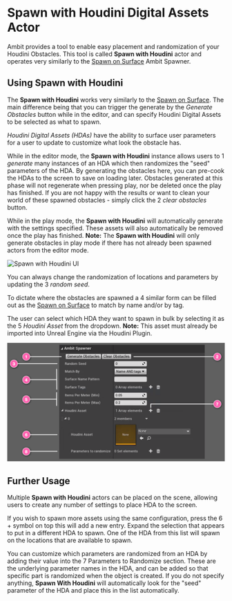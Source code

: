# Spawn with Houdini Digital Assets Actor

Ambit provides a tool to enable easy placement and randomization of your Houdini Obstacles. This tool is called **Spawn with Houdini** actor and operates very similarly to the [Spawn on Surface](/spawn-on-surface/) Ambit Spawner.

## Using Spawn with Houdini

The **Spawn with Houdini** works very similarly to the [Spawn on Surface](/spawn-on-surface/). The main difference being that you can trigger the generate by the *Generate Obstacles* button while in the editor, and can specify Houdini Digital Assets to be selected as what to spawn.

*Houdini Digital Assets (HDAs)* have the ability to surface user parameters for a user to update to customize what look the obstacle has. 

While in the editor mode, the **Spawn with Houdini** instance allows users to <number-badge>1</number-badge> *generate* many instances of an HDA which then randomizes the "seed" parameters of the HDA. By generating the obstacles here, you can pre-cook the HDAs to the screen to save on loading later. Obstacles generated at this phase will not regenerate when pressing play, nor be deleted once the play has finished.
If you are not happy with the results or want to clean your world of these spawned obstacles - simply click the <number-badge>2</number-badge> *clear obstacles* button.

While in the play mode, the **Spawn with Houdini** will automatically generate with the settings specified. These assets will also automatically be removed once the play has finished. 
**Note:** The **Spawn with Houdini** will only generate obstacles in play mode if there has not already been spawned actors from the editor mode. 

![Spawn with Houdini UI](./images/spawn-with-houdini/AmbitSpawnerForHoudini_Random.png)

You can always change the randomization of locations and parameters by updating the <number-badge>3</number-badge> *random seed*.

To dictate where the obstacles are spawned a <number-badge>4</number-badge> similar form can be filled out as the [Spawn on Surface](/spawn-on-surface/) to match by name and/or by tag.

The user can select which HDA they want to spawn in bulk by selecting it as the <number-badge>5</number-badge> *Houdini Asset* from the dropdown. **Note:** This asset must already be imported into Unreal Engine via the Houdini Plugin.

![Spawn with Houdini UI](./images/spawn-with-houdini/AmbitSpawnerForHoudini_UI_Annotated.png)

## Further Usage

Multiple **Spawn with Houdini** actors can be placed on the scene, allowing users to create any number of settings to place HDA to the screen. 

If you wish to spawn more assets using the same configuration, press the <number-badge>6</number-badge> + symbol on top this will add a new entry. Expand the selection that appears to put in a different HDA to spawn. One of the HDA from this list will spawn on the locations that are available to spawn.  

You can customize which parameters are randomized from an HDA by adding their value into the <number-badge>7</number-badge> Parameters to Randomize section. These are the underlying parameter names in the HDA, and can be added so that specific part is randomized when the object is created. If you do not specify anything, **Spawn With Houdini** will automatically look for the "seed" parameter of the HDA and place this in the list automatically.